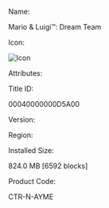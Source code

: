 Name: 

Mario & Luigi™: Dream Team

Icon:

![Icon](https://github.com/GrewdonGaming21/3DS-Titles-Database/blob/main/Mario%20and%20Luigi:%20Dream%20Team/Description/home%20icon.png?raw=true)

Attributes:

Title ID: 

00040000000D5A00

Version:

Region:

Installed Size: 

824.0 MB [6592 blocks]

Product Code: 

CTR-N-AYME
